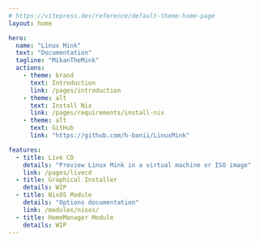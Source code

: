 ```yaml
---
# https://vitepress.dev/reference/default-theme-home-page
layout: home

hero:
  name: "Linux Mink"
  text: "Documentation"
  tagline: "MikanTheMink"
  actions:
    - theme: brand
      text: Introduction
      link: /pages/introduction
    - theme: alt
      text: Install Nix
      link: /pages/requirements/install-nix
    - theme: alt
      text: GitHub
      link: "https://github.com/h-banii/LinuxMink"

features:
  - title: Live CD
    details: "Preview Linux Mink in a virtual machine or ISO image"
    link: /pages/livecd
  - title: Graphical Installer
    details: WIP
  - title: NixOS Module
    details: "Options documentation"
    link: /modules/nixos/
  - title: HomeManager Module
    details: WIP
---
```


